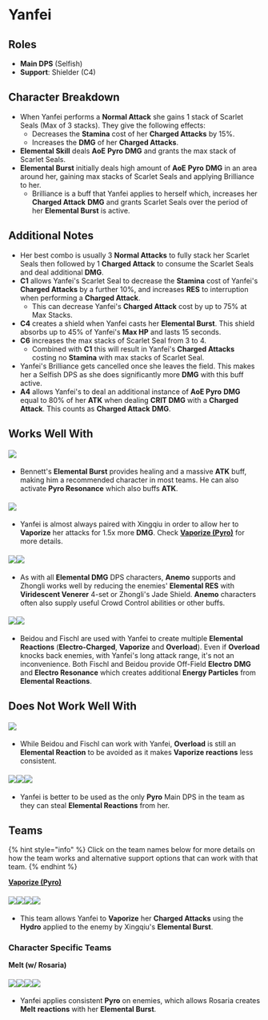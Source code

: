 # Yanfei

## Roles

* **Main DPS** (Selfish)
* **Support**: Shielder (C4)

## Character Breakdown

* When Yanfei performs a **Normal Attack** she gains 1 stack of Scarlet Seals (Max of 3 stacks). They give the following effects:
  * Decreases the **Stamina** cost of her **Charged Attacks** by 15%.
  * Increases the **DMG** of her **Charged Attacks**.
* **Elemental Skill** deals **AoE** **Pyro** **DMG** and grants the max stack of Scarlet Seals.
* **Elemental Burst** initially deals high amount of **AoE** **Pyro** **DMG** in an area around her, gaining max stacks of Scarlet Seals and applying Brilliance to her.
  * Brilliance is a buff that Yanfei applies to herself which, increases her **Charged Attack** **DMG** and grants Scarlet Seals over the period of her **Elemental Burst** is active.

## Additional Notes

* Her best combo is usually 3 **Normal Attacks** to fully stack her Scarlet Seals then followed by 1 **Charged Attack** to consume the Scarlet Seals and deal additional **DMG**.
* **C1** allows Yanfei's Scarlet Seal to decrease the **Stamina** cost of Yanfei's **Charged Attacks** by a further 10%, and increases **RES** to interruption when performing a **Charged Attack**.
  * This can decrease Yanfei's **Charged Attack** cost by up to 75% at Max Stacks.
* **C4** creates a shield when Yanfei casts her **Elemental Burst**. This shield absorbs up to 45% of Yanfei's **Max HP** and lasts 15 seconds.
* **C6** increases the max stacks of Scarlet Seal from 3 to 4.
  * Combined with **C1** this will result in Yanfei's **Charged Attacks** costing no **Stamina** with max stacks of Scarlet Seal.
* Yanfei's Brilliance gets cancelled once she leaves the field. This makes her a Selfish DPS as she does significantly more **DMG** with this buff active.
* **A4** allows Yanfei's to deal an additional instance of **AoE Pyro** **DMG** equal to 80% of her **ATK** when dealing **CRIT DMG** with a **Charged Attack**. This counts as **Charged Attack** **DMG**.

## Works Well With

#### ![](../../.gitbook/assets/ui\_avataricon\_bennett.png)

* Bennett's **Elemental Burst** provides healing and a massive **ATK** buff, making him a recommended character in most teams. He can also activate **Pyro Resonance** which also buffs **ATK**.

#### ![](../../.gitbook/assets/ui\_avataricon\_xingqiu.png)

* Yanfei is almost always paired with Xingqiu in order to allow her to **Vaporize** her attacks for 1.5x more **DMG**. Check [**Vaporize (Pyro)**](../../teams/reverse-vaporize.md) for more details.

#### ![](../../.gitbook/assets/ui\_icon\_anemo.webp)![](../../.gitbook/assets/ui\_avataricon\_zhongli.png)

* As with all **Elemental DMG** DPS characters, **Anemo** supports and Zhongli works well by reducing the enemies' **Elemental RES** with **Viridescent Venerer** 4-set or Zhongli's Jade Shield. **Anemo** characters often also supply useful Crowd Control abilities or other buffs.

#### ![](../../.gitbook/assets/ui\_avataricon\_fischl.png)![](../../.gitbook/assets/ui\_avataricon\_beidou.png)

* Beidou and Fischl are used with Yanfei to create multiple **Elemental Reactions** (**Electro-Charged**, **Vaporize** and **Overload**). Even if **Overload** knocks back enemies, with Yanfei's long attack range, it's not an inconvenience. Both Fischl and Beidou provide Off-Field **Electro** **DMG** and **Electro Resonance** which creates additional **Energy Particles** from **Elemental Reactions**.

## Does Not Work Well With

#### ![](../../.gitbook/assets/ui\_icon\_electro.webp)

* While Beidou and Fischl can work with Yanfei, **Overload** is still an **Elemental Reaction** to be avoided as it makes **Vaporize reactions** less consistent.

#### ![](../../.gitbook/assets/ui\_avataricon\_hutao.png)![](../../.gitbook/assets/ui\_avataricon\_xiangling.png)![](../../.gitbook/assets/ui\_avataricon\_diluc.png)

* Yanfei is better to be used as the only **Pyro** Main DPS in the team as they can steal **Elemental Reactions** from her.

## Teams

{% hint style="info" %}
Click on the team names below for more details on how the team works and alternative support options that can work with that team.
{% endhint %}

[**Vaporize (Pyro)**](../../teams/reverse-vaporize.md)

#### ![](../../.gitbook/assets/ui\_avataricon\_yanfei.png)![](../../.gitbook/assets/ui\_avataricon\_xingqiu.png)![](../../.gitbook/assets/ui\_avataricon\_zhongli.png)![](../../.gitbook/assets/ui\_avataricon\_diona.png)

* This team allows Yanfei to **Vaporize** her **Charged Attacks** using the **Hydro** applied to the enemy by Xingqiu's **Elemental Burst**.

### Character Specific Teams

**Melt (w/ Rosaria)**

#### ![](../../.gitbook/assets/ui\_avataricon\_yanfei.png)![](../../.gitbook/assets/ui\_avataricon\_rosaria.png)![](../../.gitbook/assets/ui\_avataricon\_sucrose.png)![](../../.gitbook/assets/ui\_avataricon\_bennett.png)

* Yanfei applies consistent **Pyro** on enemies, which allows Rosaria creates **Melt** **reactions** with her **Elemental Burst**.
